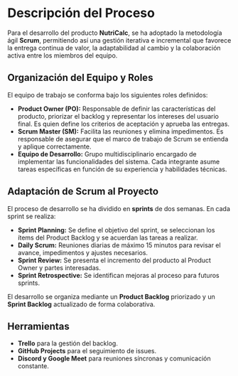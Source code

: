 # Descripción del Proceso

Para el desarrollo del producto **NutriCalc**, se ha adoptado la metodología ágil **Scrum**, permitiendo así una gestión iterativa e incremental que favorece la entrega continua de valor, la adaptabilidad al cambio y la colaboración activa entre los miembros del equipo.

## Organización del Equipo y Roles

El equipo de trabajo se conforma bajo los siguientes roles definidos:

- **Product Owner (PO):** Responsable de definir las características del producto, priorizar el backlog y representar los intereses del usuario final. Es quien define los criterios de aceptación y aprueba las entregas.
- **Scrum Master (SM):** Facilita las reuniones y elimina impedimentos. Es responsable de asegurar que el marco de trabajo de Scrum se entienda y aplique correctamente.
- **Equipo de Desarrollo:** Grupo multidisciplinario encargado de implementar las funcionalidades del sistema. Cada integrante asume tareas específicas en función de su experiencia y habilidades técnicas.

## Adaptación de Scrum al Proyecto

El proceso de desarrollo se ha dividido en **sprints** de dos semanas. En cada sprint se realiza:

- **Sprint Planning:** Se define el objetivo del sprint, se seleccionan los ítems del Product Backlog y se acuerdan las tareas a realizar.
- **Daily Scrum:** Reuniones diarias de máximo 15 minutos para revisar el avance, impedimentos y ajustes necesarios.
- **Sprint Review:** Se presenta el incremento del producto al Product Owner y partes interesadas.
- **Sprint Retrospective:** Se identifican mejoras al proceso para futuros sprints.

El desarrollo se organiza mediante un **Product Backlog** priorizado y un **Sprint Backlog** actualizado de forma colaborativa.

## Herramientas

- **Trello** para la gestión del backlog.
- **GitHub Projects** para el seguimiento de issues.
- **Discord y Google Meet** para reuniones síncronas y comunicación constante.
